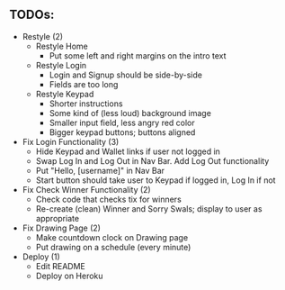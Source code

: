 ## TODOs:
- Restyle (2)
    - Restyle Home
        - Put some left and right margins on the intro text
    - Restyle Login
        - Login and Signup should be side-by-side
        - Fields are too long
    - Restyle Keypad
        - Shorter instructions
        - Some kind of (less loud) background image
        - Smaller input field, less angry red color
        - Bigger keypad buttons; buttons aligned
- Fix Login Functionality (3)
    - Hide Keypad and Wallet links if user not logged in
    - Swap Log In and Log Out in Nav Bar. Add Log Out functionality
    - Put "Hello, [username]" in Nav Bar
    - Start button should take user to Keypad if logged in, Log In if not
- Fix Check Winner Functionality (2)
    - Check code that checks tix for winners
    - Re-create (clean) Winner and Sorry Swals; display to user as appropriate
- Fix Drawing Page (2)
    - Make countdown clock on Drawing page
    - Put drawing on a schedule (every minute)
- Deploy (1)
    - Edit README
    - Deploy on Heroku